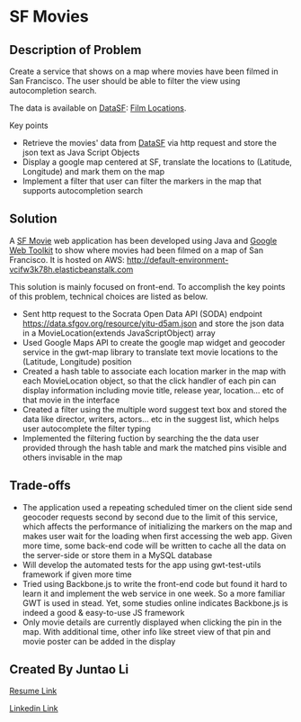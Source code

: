 SF Movies
=========

Description of Problem
----------------------
Create a service that shows on a map where movies have been filmed in San Francisco. The user should be able to filter the view using autocompletion search.

The data is available on [DataSF](http://www.datasf.org/): [Film Locations](https://data.sfgov.org/Arts-Culture-and-Recreation-/Film-Locations-in-San-Francisco/yitu-d5am).

Key points
* Retrieve the movies' data from [DataSF](https://data.sfgov.org/Arts-Culture-and-Recreation-/Film-Locations-in-San-Francisco/yitu-d5am) via http request and store the json text as Java Script Objects
* Display a google map centered at SF, translate the locations to (Latitude, Longitude) and mark them on the map
* Implement a filter that user can filter the markers in the map that supports autocompletion search 

Solution
--------
A [SF Movie](http://default-environment-vcifw3k78h.elasticbeanstalk.com) web application has been developed using Java and [Google Web Toolkit](http://www.gwtproject.org/) to show where movies had been filmed on a map of San Francisco. It is hosted on AWS: http://default-environment-vcifw3k78h.elasticbeanstalk.com

This solution is mainly focused on front-end. To accomplish the key points of this problem, technical choices are listed as below.
* Sent http request to the Socrata Open Data API (SODA) endpoint https://data.sfgov.org/resource/yitu-d5am.json and store the json data in a MovieLocation(extends JavaScriptObject) array
* Used Google Maps API to create the google map widget and geocoder service in the gwt-map library to translate text movie locations to the (Latitude, Longitude) position
* Created a hash table to associate each location marker in the map with each MovieLocation object, so that the click handler of each pin can display information including movie title, release year, location... etc of that movie in the interface   
* Created a filter using the multiple word suggest text box and stored the data like director, writers, actors... etc in the suggest list, which helps user autocomplete the filter typing
* Implemented the filtering fuction by searching the the data user provided through the hash table and mark the matched pins visible and others invisable in the map  

Trade-offs
----------
* The application used a repeating scheduled timer on the client side send geocoder requests second by second due to the limit of this service, which affects the performance of initializing the markers on the map and makes user wait for the loading when first accessing the web app. Given more time, some back-end code will be written to cache all the data on the server-side or store them in a MySQL database
* Will develop the automated tests for the app using gwt-test-utils framework if given more time
* Tried using Backbone.js to write the front-end code but found it hard to learn it and implement the web service in one week. So a more familiar GWT is used in stead. Yet, some studies online indicates Backbone.js is indeed a good & easy-to-use JS framework
* Only movie details are currently displayed when clicking the pin in the map. With additional time, other info like street view of that pin and movie poster can be added in the display

Created By Juntao Li
--------------------
[Resume Link](https://drive.google.com/file/d/0B6JeZFJab_deX3k2Tk4ya1hVZWM/view?usp=sharing)

[Linkedin Link](https://www.linkedin.com/profile/view?id=98496805&trk=nav_responsive_tab_profile)
